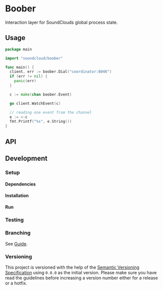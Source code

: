 # Boober

Interaction layer for SoundClouds global process state.

## Usage

``` go
package main

import "soundcloud/boober"

func main() {
  client, err := boober.Dial("coordinator:8046")
  if (err != nil) {
    panic(err)
  }

  c := make(chan boober.Event)

  go client.WatchEvent(c)

  // reading one event from the channel
  e := <-c
  fmt.Printf("%s", e.String())
}
```

## API

## Development

### Setup

#### Dependencies

#### Installation

#### Run

### Testing

### Branching

See [Guide](https://github.com/soundcloud/soundcloud/wiki/conventions-git#wiki-using-git-flow).

### Versioning

This project is versioned with the help of the [Semantic Versioning Specification](http://semver.org/) using `0.0.0` as the initial version. Please make sure you have read the guidelines before increasing a version number either for a release or a hotfix.

